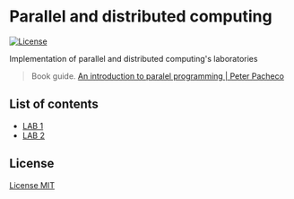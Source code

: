 # Parallel and distributed computing
[![License](http://img.shields.io/:license-mit-blue.svg?style=flat-square)](http://badges.mit-license.org)

Implementation of parallel and distributed computing's laboratories 
> Book guide. [An introduction to paralel programming | Peter Pacheco](https://www.ime.usp.br/~alvaroma/ucsp/parallel/an_introduction_to_parallel_programming_-_peter_s._pacheco.pdf)

## List of contents

* [LAB 1](https://github.com/madscientist98/ParallelComputing/tree/master/src/LAB%201%20%20PRUEBAS%20CON%20LA%20MEMORIA%20CACH%C3%89)
* [LAB 2]()



## License
[License MIT](https://choosealicense.com/licenses/mit/)
